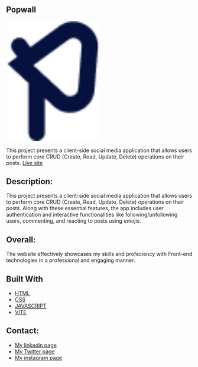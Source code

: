 ## Popwall

<img src="./src/assets/logo.png" ait="Popwall" style="width: 50%;">

This project presents a client-side social media application that allows users to perform core CRUD (Create, Read, Update, Delete) operations on their posts.
  [Live site](https://fed2-js2-ca-ukonuidika.netlify.app/)

##  Description:
This project presents a client-side social media application that allows users to perform core CRUD (Create, Read, Update, Delete) operations on their posts. Along with these essential features, the app includes user authentication and interactive functionalities like following/unfollowing users, commenting, and reacting to posts using emojis. 
##  Overall:
The website effectively showcases my skills and profeciency with Front-end technologies in a professional and engaging manner.

## Built With
- [HTML](https://html.com)
- [CSS](https://html.com)
- [JAVASCRIPT](https://javascript.com)
- [VITE](https://vite.com)

##  Contact:
- [My linkedin page](https://www.linkedin.com/in/ukonu-idika-367a00254?utm_source=share&utm_campaign=share_via&utm_content=profile&utm_medium=ios_app)
- [My Twitter page](https://twitter.com/UIdika61267)
- [My instagram page](https://www.instagram.com/ukonukaluidika?igsh=MXdyN3FzZzhzMnBybA%3D%3D&utm_source=qr)

